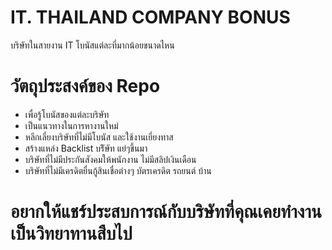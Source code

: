 #  IT. THAILAND COMPANY BONUS
บริษัทในสายงาน IT  โบนัสแต่ละที่มากน้อยขนาดไหน

# วัตถุประสงค์ของ Repo
- เพื่อรู้โบนัสของแต่ละบริษัท
- เป็นแนวทางในการหางานใหม่
- หลีกเลี่ยงบริษัทที่ไม่มีโบนัส และใช้งานเยี่ยงทาส
- สร้างแหล่ง Backlist บริัษัท แย่ๆขึ้นมา
- บริษัทที่ไม่มีประกันสังคมให้พนักงาน  ไม่มีสลิปเงินเดือน 
- บริษัทที่ไม่มีเครดิตยื่นกู้สินเชื่อต่างๆ บัตรเครดิต รถยนต์ บ้าน
 
# อยากให้แชร์ประสบการณ์กับบริษัทที่คุณเคยทำงาน เป็นวิทยาทานสืบไป
